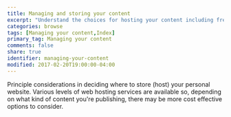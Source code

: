 ```yaml
---
title: Managing and storing your content
excerpt: "Understand the choices for hosting your content including free and paid-for options that are ready to use of may require extra setup."
categories: browse
tags: [Managing your content,Index]
primary_tag: Managing your content
comments: false
share: true
identifier: managing-your-content
modified: 2017-02-20T19:00:00-04:00
---
```


Principle considerations in deciding where to store (host) your personal website. Various levels of web hosting services are available so, depending on what kind of content you're publishing, there may be more cost effective options to consider.
